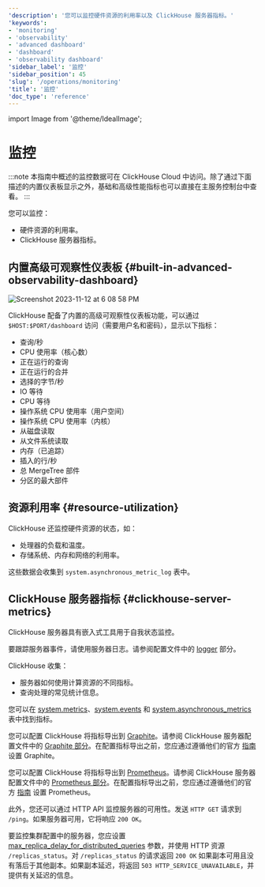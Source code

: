 ```yaml
---
'description': '您可以监控硬件资源的利用率以及 ClickHouse 服务器指标。'
'keywords':
- 'monitoring'
- 'observability'
- 'advanced dashboard'
- 'dashboard'
- 'observability dashboard'
'sidebar_label': '监控'
'sidebar_position': 45
'slug': '/operations/monitoring'
'title': '监控'
'doc_type': 'reference'
---
```


import Image from '@theme/IdealImage';


# 监控

:::note
本指南中概述的监控数据可在 ClickHouse Cloud 中访问。除了通过下面描述的内置仪表板显示之外，基础和高级性能指标也可以直接在主服务控制台中查看。
:::

您可以监控：

- 硬件资源的利用率。
- ClickHouse 服务器指标。

## 内置高级可观察性仪表板 {#built-in-advanced-observability-dashboard}

<Image img="https://github.com/ClickHouse/ClickHouse/assets/3936029/2bd10011-4a47-4b94-b836-d44557c7fdc1" alt="Screenshot 2023-11-12 at 6 08 58 PM" size="md" />

ClickHouse 配备了内置的高级可观察性仪表板功能，可以通过 `$HOST:$PORT/dashboard` 访问（需要用户名和密码），显示以下指标：
- 查询/秒
- CPU 使用率（核心数）
- 正在运行的查询
- 正在运行的合并
- 选择的字节/秒
- IO 等待
- CPU 等待
- 操作系统 CPU 使用率（用户空间）
- 操作系统 CPU 使用率（内核）
- 从磁盘读取
- 从文件系统读取
- 内存（已追踪）
- 插入的行/秒
- 总 MergeTree 部件
- 分区的最大部件

## 资源利用率 {#resource-utilization}

ClickHouse 还监控硬件资源的状态，如：

- 处理器的负载和温度。
- 存储系统、内存和网络的利用率。

这些数据会收集到 `system.asynchronous_metric_log` 表中。

## ClickHouse 服务器指标 {#clickhouse-server-metrics}

ClickHouse 服务器具有嵌入式工具用于自我状态监控。

要跟踪服务器事件，请使用服务器日志。请参阅配置文件中的 [logger](../operations/server-configuration-parameters/settings.md#logger) 部分。

ClickHouse 收集：

- 服务器如何使用计算资源的不同指标。
- 查询处理的常见统计信息。

您可以在 [system.metrics](/operations/system-tables/metrics)、[system.events](/operations/system-tables/events) 和 [system.asynchronous_metrics](/operations/system-tables/asynchronous_metrics) 表中找到指标。

您可以配置 ClickHouse 将指标导出到 [Graphite](https://github.com/graphite-project)。请参阅 ClickHouse 服务器配置文件中的 [Graphite 部分](../operations/server-configuration-parameters/settings.md#graphite)。在配置指标导出之前，您应通过遵循他们的官方 [指南](https://graphite.readthedocs.io/en/latest/install.html) 设置 Graphite。

您可以配置 ClickHouse 将指标导出到 [Prometheus](https://prometheus.io)。请参阅 ClickHouse 服务器配置文件中的 [Prometheus 部分](../operations/server-configuration-parameters/settings.md#prometheus)。在配置指标导出之前，您应通过遵循他们的官方 [指南](https://prometheus.io/docs/prometheus/latest/installation/) 设置 Prometheus。

此外，您还可以通过 HTTP API 监控服务器的可用性。发送 `HTTP GET` 请求到 `/ping`。如果服务器可用，它将响应 `200 OK`。

要监控集群配置中的服务器，您应设置 [max_replica_delay_for_distributed_queries](../operations/settings/settings.md#max_replica_delay_for_distributed_queries) 参数，并使用 HTTP 资源 `/replicas_status`。对 `/replicas_status` 的请求返回 `200 OK` 如果副本可用且没有落后于其他副本。如果副本延迟，将返回 `503 HTTP_SERVICE_UNAVAILABLE`，并提供有关延迟的信息。
